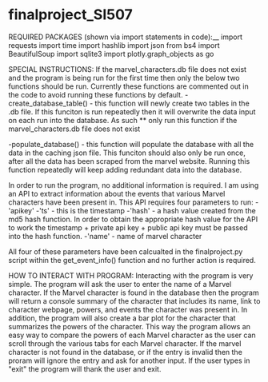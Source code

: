 # finalproject_SI507

REQUIRED PACKAGES (shown via import statements in code):__
import requests
import time
import hashlib
import json
from bs4 import BeautifulSoup
import sqlite3
import plotly.graph_objects as go


SPECIAL INSTRUCTIONS:
If the marvel_characters.db file does not exist and the program is being run for the first time then only the below two functions should be run. Currently 
these functions are commented out in the code to avoid running these functions by default.
-create_database_table() - this function will newly create two tables in the .db file. If this funciton is run repeatedly then it will overwrite the 
                           data input on each run into the database. As such ** only run this function if the marvel_characters.db file does not exist

-populate_database() - this function will populate the database with all the data in the caching json file. This funciton should also only be run once, after all 
                       the data has been scraped from the marvel website. Running this function repeatedly will keep adding redundant data into the database.
                       
In order to run the program, no additional information is required. 
I am using an API to extract information about the events that various Marvel characters have been present in. This API requires four parameters to run: 
-'apikey'
-'ts' - this is the timestamp
-'hash' - a hash value created from the md5 hash function. In order to obtain the appropriate hash value for the API to work the timestamp + private api key 
          + public api key must be passed into the hash function. 
-'name' - name of marvel character

All four of these parameters have been calcualted in the finalproject.py script within the get_event_info() function and no further action is required.
                       
                       
                       
HOW TO INTERACT WITH PROGRAM:
Interacting with the program is very simple. The program will ask the user to enter the name of a Marvel character. If the Marvel character is found in the database
then the program will return a console summary of the character that includes its name, link to character webpage, powers, and events the character was present 
in. In addition, the program will also create a bar plot for the character that summarizes the powers of the character. This way the program allows an easy way 
to compare the powers of each Marvel character as the user can scroll through the various tabs for each Marvel character. If the marvel character is not found 
in the database, or if the entry is invalid then the proram will ignore the entry and ask for another input. If the user types in "exit" the program will thank
the user and exit. 

